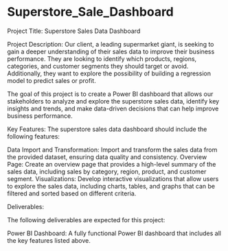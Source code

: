 # Superstore_Sale_Dashboard
Project Title: Superstore Sales Data Dashboard

Project Description:
Our client, a leading supermarket giant, is seeking to gain a deeper understanding of their sales data to improve their business performance. They are looking to identify which products, regions, categories, and customer segments they should target or avoid. Additionally, they want to explore the possibility of building a regression model to predict sales or profit.

The goal of this project is to create a Power BI dashboard that allows our stakeholders to analyze and explore the superstore sales data, identify key insights and trends, and make data-driven decisions that can help improve business performance.

Key Features:
The superstore sales data dashboard should include the following features:

Data Import and Transformation: Import and transform the sales data from the provided dataset, ensuring data quality and consistency.
Overview Page: Create an overview page that provides a high-level summary of the sales data, including sales by category, region, product, and customer segment.
Visualizations: Develop interactive visualizations that allow users to explore the sales data, including charts, tables, and graphs that can be filtered and sorted based on different criteria.

Deliverables:

The following deliverables are expected for this project:

Power BI Dashboard: A fully functional Power BI dashboard that includes all the key features listed above.
